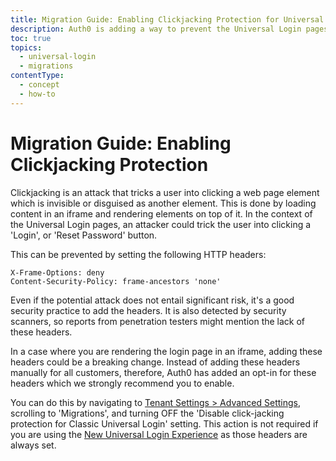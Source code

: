 ```yaml
---
title: Migration Guide: Enabling Clickjacking Protection for Universal Login
description: Auth0 is adding a way to prevent the Universal Login pages to be embedded in an iframe.
toc: true
topics:
  - universal-login
  - migrations
contentType:
  - concept
  - how-to
---
```

# Migration Guide: Enabling Clickjacking Protection

Clickjacking is an attack that tricks a user into clicking a web page element which is invisible or disguised as another element. This is done by loading content in an iframe and rendering elements on top of it. In the context of the Universal Login pages, an attacker could trick the user into clicking a 'Login', or 'Reset Password' button.

This can be prevented by setting the following HTTP headers:

```
X-Frame-Options: deny
Content-Security-Policy: frame-ancestors 'none'
```

Even if the potential attack does not entail significant risk, it's a good security practice to add the headers. It is also detected by security scanners, so reports from penetration testers might mention the lack of these headers.

In a case where you are rendering the login page in an iframe, adding these headers could be a breaking change. Instead of adding these headers manually for all customers, therefore, Auth0 has added an opt-in for these headers which we strongly recommend you to enable.

You can do this by navigating to [Tenant Settings > Advanced Settings](${manage_url}/#/tenant/advanced), scrolling to 'Migrations', and turning OFF the 'Disable click-jacking protection for Classic Universal Login' setting. This action is not required if you are using the [New Universal Login Experience](/universal-login/new) as those headers are always set.
